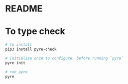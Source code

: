 # README

# To type check
```bash
# to install
pip3 install pyre-check

# initialize once to configure  before running `pyre`
pyre init

# run pyre
pyre
```
